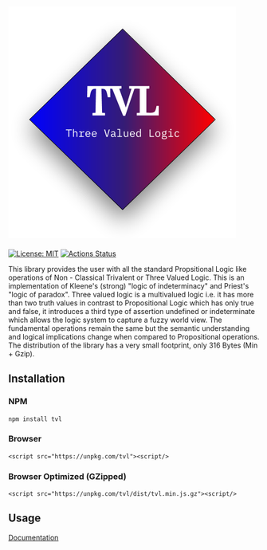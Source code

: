 ## <img style="margin-left:auto;margin-right:auto;display-block:inline;" src="https://raw.githubusercontent.com/archanpatkar/tvl/master/tvl.png"/>
[![License: MIT](https://img.shields.io/badge/License-MIT-yellow.svg)](https://opensource.org/licenses/MIT)
[![Actions Status](https://github.com/archanpatkar/tvl/workflows/npmpublish/badge.svg)](https://github.com/archanpatkar/tvl/actions)


This library provides the user with all the standard Propsitional Logic like operations of Non - Classical Trivalent or Three Valued Logic. This is an implementation of Kleene's (strong) "logic of indeterminacy" and Priest's "logic of paradox". Three valued logic is a multivalued logic i.e. it has more than two truth values in contrast to Propositional Logic which has only true and false, it introduces a third type of assertion undefined or indeterminate which allows the logic system to capture a fuzzy world view. The fundamental operations remain the same but the semantic understanding and logical implications change when compared to Propositional operations. The distribution of the library has a very small footprint, only 316 Bytes (Min + Gzip).

## Installation
<h3>NPM</h3>

```
npm install tvl
```

<h3>Browser</h3>

```
<script src="https://unpkg.com/tvl"><script/>
```

<h3>Browser Optimized (GZipped)</h3>

```
<script src="https://unpkg.com/tvl/dist/tvl.min.js.gz"><script/>
```

## Usage
[Documentation](https://tvl.archan.io)
